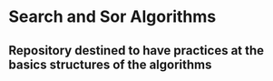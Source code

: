 # Search and Sor Algorithms 
## Repository destined to have practices at the basics structures of the algorithms 
